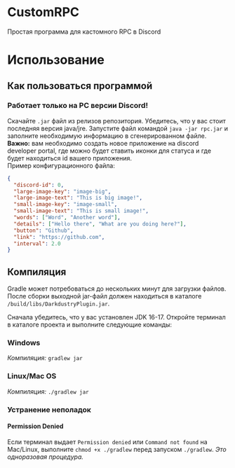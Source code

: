 # CustomRPC
Простая программа для кастомного RPC в Discord
# Использование
## Как пользоваться программой
### Работает только на PC версии Discord!
Скачайте `.jar` файл из релизов репозитория. Убедитесь, что у вас стоит последняя версия java/jre. Запустите файл командой `java -jar rpc.jar` и заполните необходимую информацию в сгенерированном файле. __Важно:__ вам необходимо создать новое приложение на discord developer portal, где можно будет ставить иконки для статуса и где будет находиться id вашего приложения.
<br>
Пример конфигурационного файла:
```json
{
  "discord-id": 0,
  "large-image-key": "image-big",
  "large-image-text": "This is big image!",
  "small-image-key": "image-small",
  "small-image-text": "This is small image!",
  "words": ["Word", "Another word"],
  "details": ["Hello there", "What are you doing here?"],
  "button": "Github",
  "link": "https://github.com",
  "interval": 2.0
}
```

## Компиляция

Gradle может потребоваться до нескольких минут для загрузки файлов. <br>
После сборки выходной jar-файл должен находиться в каталоге `/build/libs/DarkdustryPlugin.jar`.

Сначала убедитесь, что у вас установлен JDK 16-17. Откройте терминал в каталоге проекта и выполните следующие команды:

### Windows

_Компиляция:_ `gradlew jar`  

### Linux/Mac OS

_Компиляция:_ `./gradlew jar`  

### Устранение неполадок

#### Permission Denied

Если терминал выдает `Permission denied` или `Command not found` на Mac/Linux, выполните `chmod +x ./gradlew` перед запуском `./gradlew`. *Это одноразовая процедура.*
